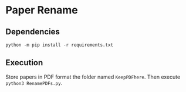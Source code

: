 # Paper Rename
## Dependencies
`python -m pip install -r requirements.txt`
## Execution
Store papers in PDF format the folder named `KeepPDFhere`. Then execute `python3 RenamePDFs.py`.
